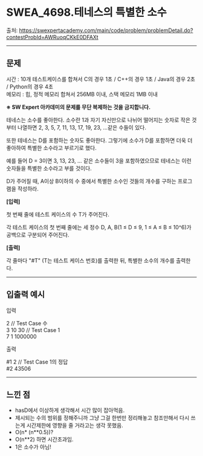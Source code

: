 # SWEA_4698.테네스의 특별한 소수

출처: https://swexpertacademy.com/main/code/problem/problemDetail.do?contestProbId=AWRuoqCKkE0DFAXt

---

## 문제

시간 : 10개 테스트케이스를 합쳐서 C의 경우 1초 / C++의 경우 1초 / Java의 경우 2초 / Python의 경우 4초  
메모리 : 힙, 정적 메모리 합쳐서 256MB 이내, 스택 메모리 1MB 이내

**※ SW Expert 아카데미의 문제를 무단 복제하는 것을 금지합니다.**


테네스는 소수를 좋아한다. 소수란 1과 자기 자신만으로 나뉘어 떨어지는 숫자로 작은 것부터 나열하면 2, 3, 5, 7, 11, 13, 17, 19, 23, …같은 수들이 있다.

또한 테네스는 D를 포함하는 숫자도 좋아한다. 그렇기에 소수가 D를 포함하면 더욱 더 좋아하여 특별한 소수라고 부르기로 했다.

예를 들어 D = 3이면 3, 13, 23, … 같은 소수들이 3을 포함하였으므로 테네스는 이런 숫자들을 특별한 소수라고 부를 것이다.

D가 주어질 때, A이상 B이하의 수 중에서 특별한 소수인 것들의 개수를 구하는 프로그램을 작성하라.


**[입력]**

첫 번째 줄에 테스트 케이스의 수 T가 주어진다.

각 테스트 케이스의 첫 번째 줄에는 세 정수 D, A, B(1 ≤ D ≤ 9, 1 ≤ A ≤ B ≤ 10^6)가 공백으로 구분되어 주어진다.

**[출력]**

각 줄마다 "#T" (T는 테스트 케이스 번호)를 출력한 뒤, 특별한 소수의 개수를 출력한다.
 
---

## 입출력 예시

입력

2               // Test Case 수  
3 10 30    // Test Case 1  
7 1 1000000  	


 
출력

#1 2 	// Test Case 1의 정답   
#2 43506            

---
## 느낀 점

- hasD에서 이상하게 생각해서 시간 많이 잡아먹음.
- 제시되는 수의 범위를 정해주니까 그냥 그걸 한번만 정리해놓고 참조만해서 다시 쓰는게 시간제한에 영향을 줄 거라고는 생각 못했음.
- O(n* (n**0.5))?
- O(n**2) 하면 시간초과임.
- 1은 소수가 아님!